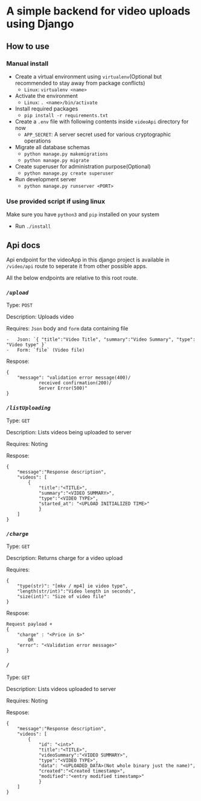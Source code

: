 # A simple backend for video uploads using Django

## How to use

### Manual install

-   Create a virtual environment using `virtualenv`(Optional but recommended to stay away from package conflicts)
    -   `Linux`: `virtualenv <name>`
-   Activate the environment
    -   `Linux`: `. <name>/bin/activate`
-   Install required packages
    -   `pip install -r requirements.txt`
-   Create a `.env` file with following contents inside `videoApi` directory for now
    -   `APP_SECRET`: A server secret used for various cryptographic operations
-   Migrate all database schemas
    -   `python manage.py makemigrations`
    -   `python manage.py migrate`
-   Create superuser for administration purpose(Optional)
    -   `python manage.py create superuser`
-   Run development server
    -   `python manage.py runserver <PORT>`

### Use provided script if using linux

Make sure you have `python3` and `pip` installed on your system

-   Run `./install`

## Api docs

Api endpoint for the videoApp in this django project is available in `/video/api` route to seperate it from other possible apps.

All the below endpoints are relative to this root route.

### **_`/upload`_**

Type: `POST`

Description: Uploads video

Requires: `Json` body and `form` data containing file

    -   Json: `{ "title":"Video Title", "summary":"Video Summary", "type": "Video type" }`
    -   Form: `file` (Video file)

Respose:

    {
        "message": "validation error message(400)/
                received confirmation(200)/
                Server Error(500)"
    }

### **_`/listUploading`_**

Type: `GET`

Description: Lists videos being uploaded to server

Requires: Noting

Respose:

    {
        "message":"Response description",
        "videos": [
            {
                "title":"<TITLE>",
                "summary":"<VIDEO SUMMARY>",
                "type":"<VIDEO TYPE>",
                "started_at": "<UPLOAD INITIALIZED TIME>"
                }
        ]
    }

### **_`/charge`_**

Type: `GET`

Description: Returns charge for a video upload

Requires:

    {
        "type(str)": "[mkv / mp4] ie video type",
        "length(str/int)":"Video length in seconds",
        "size(int)": "Size of video file"
    }

Respose:

    Request payload +
    {
        "charge" : "<Price in $>"
            OR
        "error": "<Validation error message>"
    }

### **_`/`_**

Type: `GET`

Description: Lists videos uploaded to server

Requires: Noting

Respose:

    {
        "message":"Response description",
        "videos": [
            {
                "id": "<int>"
                "title":"<TITLE>",
                "videoSummary":"<VIDEO SUMMARY>",
                "type":"<VIDEO TYPE>",
                "data": "<UPLOADED_DATA>(Not whole binary just the name)",
                "created":"<Created timestamp>",
                "modified":"<entry modified timestamp>"
                }
        ]
    }
